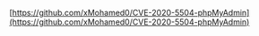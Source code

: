[https://github.com/xMohamed0/CVE-2020-5504-phpMyAdmin](https://github.com/xMohamed0/CVE-2020-5504-phpMyAdmin)
